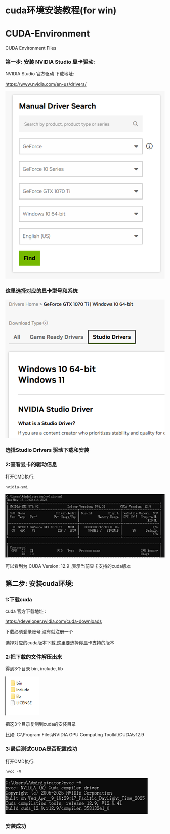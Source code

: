 # cuda环境安装教程(for win)
# CUDA-Environment
CUDA Environment Files



### 第一步: 安装 NVIDIA Studio 显卡驱动:

    
NVIDIA Studio 官方驱动 下载地址:

https://www.nvidia.com/en-us/drivers/

![img_3.png](img/img_3.png)
### 这里选择对应的显卡型号和系统
![img_4.png](img/img_4.png)
### 选择Studio Drivers 驱动下载和安装

### 2:查看显卡的驱动信息 

打开CMD执行:
```cmd
nvidia-smi  
```

![img.png](img/img.png)

可以看到为 CUDA Version: 12.9 ,表示当前显卡支持的cuda版本


第二步: 安装cuda环境:
--------------
### 1:下载cuda 
cuda 官方下载地址 :

https://developer.nvidia.com/cuda-downloads

下载必须登录账号,没有就注册一个

选择对应的cuda版本下载,这里要选择你显卡支持的版本

### 2:把下载的文件解压出来

得到3个目录 bin, include, lib

![img_1.png](img/img_1.png)

把这3个目录复制到cuda的安装目录

比如: C:\Program Files\NVIDIA GPU Computing Toolkit\CUDA\v12.9

### 3:最后测试CUDA是否配置成功

打开CMD执行:
```CMD
nvcc -V
```
![img_2.png](img/img_2.png)

### 安装成功





